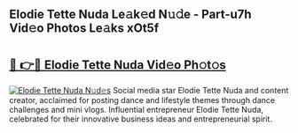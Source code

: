 ## Elodie Tette Nuda Le𝚊k𝚎d N𝚞𝚍e - Part-u7h Vid𝚎o Photos Le𝚊ks xOt5f

# <h2><a href="http://fbdqgqf.evod.top/?m=Elodie+Tette+Nuda">🔗 👉🔴 Elodie Tette Nuda Vid𝚎o Ph𝚘t𝚘s</a></h2>

[![Elodie Tette Nuda N𝚞d𝚎s](https://i.imgur.com/8V9OHl7.gif)](http://fbdqgqf.evod.top/?m=Elodie+Tette+Nuda)
Social media star Elodie Tette Nuda and content creator, acclaimed for posting dance and lifestyle themes through dance challenges and mini vlogs. Influential entrepreneur Elodie Tette Nuda, celebrated for their innovative business ideas and entrepreneurial spirit. 
